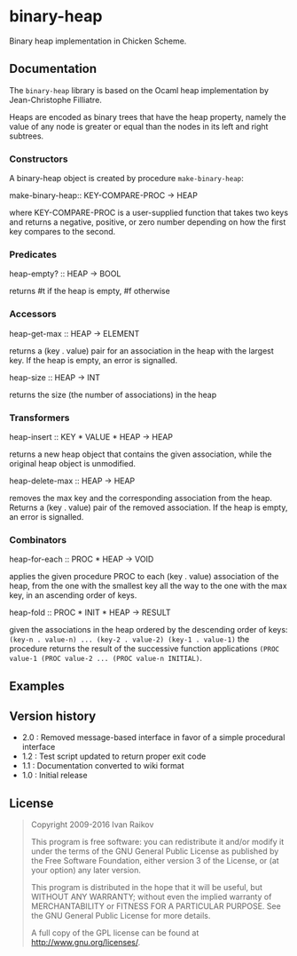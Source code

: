 # binary-heap

Binary heap implementation in Chicken Scheme.

## Documentation

The `binary-heap` library is based on the Ocaml heap implementation by
Jean-Christophe Filliatre.

Heaps are encoded as binary trees that have the heap property, namely
the value of any node is greater or equal than the nodes in its left
and right subtrees.

### Constructors 

A binary-heap object is created by procedure `make-binary-heap`:

<procedure>make-binary-heap:: KEY-COMPARE-PROC -> HEAP</procedure>

where KEY-COMPARE-PROC is a user-supplied function that takes two keys
and returns a negative, positive, or zero number depending on how the
first key compares to the second.


### Predicates

<procedure>heap-empty? :: HEAP -> BOOL</procedure>

returns #t if the heap is empty, #f otherwise

### Accessors

<procedure>heap-get-max :: HEAP -> ELEMENT</procedure>

returns a (key . value) pair for an association in the heap with the
largest key. If the heap is empty, an error is signalled.

<procedure>heap-size :: HEAP -> INT</procedure>

returns the size (the number of associations) in the heap

### Transformers

<procedure>heap-insert :: KEY * VALUE * HEAP -> HEAP</procedure> 

returns a new heap object that contains the given association, while
the original heap object is unmodified.

<procedure>heap-delete-max :: HEAP -> HEAP</procedure>

removes the max key and the corresponding association from the
heap. Returns a (key . value) pair of the removed association. If the
heap is empty, an error is signalled.

### Combinators

<procedure>heap-for-each :: PROC * HEAP -> VOID </procedure> 

applies the given procedure PROC to each (key . value) association of
the heap, from the one with the smallest key all the way to the one
with the max key, in an ascending order of keys.

<procedure>heap-fold :: PROC * INIT * HEAP -> RESULT</procedure> 

given the associations in the heap ordered by the descending order of
keys: `(key-n . value-n) ... (key-2 . value-2) (key-1 . value-1)`
the procedure returns the result of the successive function
applications `(PROC value-1 (PROC value-2 ... (PROC value-n
INITIAL)`.


## Examples


## Version history

- 2.0 : Removed message-based interface in favor of a simple procedural interface
- 1.2 : Test script updated to return proper exit code
- 1.1 : Documentation converted to wiki format
- 1.0 : Initial release

## License

>
> Copyright 2009-2016 Ivan Raikov
> 
>  This program is free software: you can redistribute it and/or modify
>  it under the terms of the GNU General Public License as published by
>  the Free Software Foundation, either version 3 of the License, or (at
>  your option) any later version.
>  
>  This program is distributed in the hope that it will be useful, but
>  WITHOUT ANY WARRANTY; without even the implied warranty of
>  MERCHANTABILITY or FITNESS FOR A PARTICULAR PURPOSE.  See the GNU
>  General Public License for more details.
> 
>  A full copy of the GPL license can be found at
>  <http://www.gnu.org/licenses/>.

